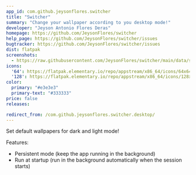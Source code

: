 ```yaml
---
app_id: com.github.jeysonflores.switcher
title: "Switcher"
summary: "Change your wallpaper according to you desktop mode!"
developer: "Jeyson Antonio Flores Deras"
homepage: https://github.com/JeysonFlores/switcher
help_page: https://github.com/JeysonFlores/switcher/issues
bugtracker: https://github.com/JeysonFlores/switcher/issues
dist: flatpak
screenshots:
  - https://raw.githubusercontent.com/JeysonFlores/switcher/main/data/screenshots/screenshot-1.png
icons:
  '64': https://flatpak.elementary.io/repo/appstream/x86_64/icons/64x64/com.github.jeysonflores.switcher.png
  '128': https://flatpak.elementary.io/repo/appstream/x86_64/icons/128x128/com.github.jeysonflores.switcher.png
color:
  primary: "#e3e3e3"
  primary-text: "#333333"
price: false
releases:

redirect_from: /com.github.jeysonflores.switcher.desktop/
---
```


<p>Set default wallpapers for dark and light mode!</p>
<p>Features:</p>
<ul>
<li>Persistent mode (keep the app running in the background)</li>
<li>Run at startup (run in the background automatically when the session starts)</li>
</ul>